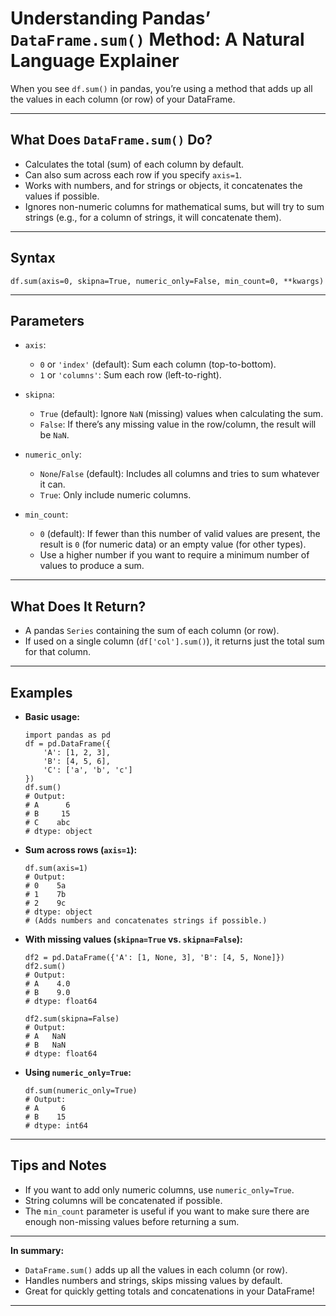 # Understanding Pandas’ `DataFrame.sum()` Method: A Natural Language Explainer

When you see `df.sum()` in pandas, you’re using a method that adds up all the values in each column (or row) of your DataFrame.

---

## What Does `DataFrame.sum()` Do?

- Calculates the total (sum) of each column by default.
- Can also sum across each row if you specify `axis=1`.
- Works with numbers, and for strings or objects, it concatenates the values if possible.
- Ignores non-numeric columns for mathematical sums, but will try to sum strings (e.g., for a column of strings, it will concatenate them).

---

## Syntax

    df.sum(axis=0, skipna=True, numeric_only=False, min_count=0, **kwargs)

---

## Parameters

- `axis`:
    - `0` or `'index'` (default): Sum each column (top-to-bottom).
    - `1` or `'columns'`: Sum each row (left-to-right).

- `skipna`:
    - `True` (default): Ignore `NaN` (missing) values when calculating the sum.
    - `False`: If there’s any missing value in the row/column, the result will be `NaN`.

- `numeric_only`:
    - `None`/`False` (default): Includes all columns and tries to sum whatever it can.
    - `True`: Only include numeric columns.

- `min_count`:
    - `0` (default): If fewer than this number of valid values are present, the result is `0` (for numeric data) or an empty value (for other types).
    - Use a higher number if you want to require a minimum number of values to produce a sum.

---

## What Does It Return?

- A pandas `Series` containing the sum of each column (or row).
- If used on a single column (`df['col'].sum()`), it returns just the total sum for that column.

---

## Examples

- **Basic usage:**

      import pandas as pd
      df = pd.DataFrame({
          'A': [1, 2, 3],
          'B': [4, 5, 6],
          'C': ['a', 'b', 'c']
      })
      df.sum()
      # Output:
      # A      6
      # B     15
      # C    abc
      # dtype: object

- **Sum across rows (`axis=1`):**

      df.sum(axis=1)
      # Output:
      # 0    5a
      # 1    7b
      # 2    9c
      # dtype: object
      # (Adds numbers and concatenates strings if possible.)

- **With missing values (`skipna=True` vs. `skipna=False`):**

      df2 = pd.DataFrame({'A': [1, None, 3], 'B': [4, 5, None]})
      df2.sum()
      # Output:
      # A    4.0
      # B    9.0
      # dtype: float64

      df2.sum(skipna=False)
      # Output:
      # A   NaN
      # B   NaN
      # dtype: float64

- **Using `numeric_only=True`:**

      df.sum(numeric_only=True)
      # Output:
      # A     6
      # B    15
      # dtype: int64

---

## Tips and Notes

- If you want to add only numeric columns, use `numeric_only=True`.
- String columns will be concatenated if possible.
- The `min_count` parameter is useful if you want to make sure there are enough non-missing values before returning a sum.

---

**In summary:**
- `DataFrame.sum()` adds up all the values in each column (or row).
- Handles numbers and strings, skips missing values by default.
- Great for quickly getting totals and concatenations in your DataFrame!

---

